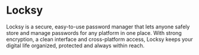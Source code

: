 # Locksy
Locksy is a secure, easy-to-use password manager that lets anyone safely store and manage passwords for any platform in one place. With strong encryption, a clean interface and cross-platform access, Locksy keeps your digital life organized, protected and always within reach.
